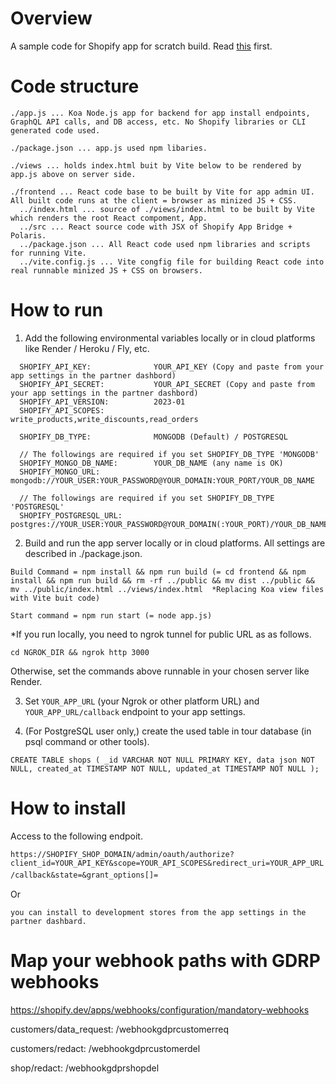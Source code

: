 # Overview
A sample code for Shopify app for scratch build. Read [this](https://shopify.dev/apps/auth/oauth/getting-started) first.


# Code structure

```
./app.js ... Koa Node.js app for backend for app install endpoints, GraphQL API calls, and DB access, etc. No Shopify libraries or CLI generated code used.

./package.json ... app.js used npm libaries.

./views ... holds index.html buit by Vite below to be rendered by app.js above on server side.

./frontend ... React code base to be built by Vite for app admin UI. All built code runs at the client = browser as minized JS + CSS.
  ../index.html ... source of ./views/index.html to be built by Vite which renders the root React compoment, App.
  ../src ... React source code with JSX of Shopify App Bridge + Polaris.
  ../package.json ... All React code used npm libraries and scripts for running Vite.
  ../vite.config.js ... Vite congfig file for building React code into real runnable minized JS + CSS on browsers.
```

# How to run

1. Add the following environmental variables locally or in cloud platforms like Render / Heroku / Fly, etc.

```
  SHOPIFY_API_KEY:              YOUR_API_KEY (Copy and paste from your app settings in the partner dashbord)
  SHOPIFY_API_SECRET:           YOUR_API_SECRET (Copy and paste from your app settings in the partner dashbord)
  SHOPIFY_API_VERSION:          2023-01
  SHOPIFY_API_SCOPES:           write_products,write_discounts,read_orders

  SHOPIFY_DB_TYPE:              MONGODB (Default) / POSTGRESQL

  // The followings are required if you set SHOPIFY_DB_TYPE 'MONGODB'
  SHOPIFY_MONGO_DB_NAME:        YOUR_DB_NAME (any name is OK)
  SHOPIFY_MONGO_URL:            mongodb://YOUR_USER:YOUR_PASSWORD@YOUR_DOMAIN:YOUR_PORT/YOUR_DB_NAME

  // The followings are required if you set SHOPIFY_DB_TYPE 'POSTGRESQL'
  SHOPIFY_POSTGRESQL_URL:       postgres://YOUR_USER:YOUR_PASSWORD@YOUR_DOMAIN(:YOUR_PORT)/YOUR_DB_NAME
```

2. Build and run the app server locally or in cloud platforms. All settings are described in ./package.json.

```
Build Command = npm install && npm run build (= cd frontend && npm install && npm run build && rm -rf ../public && mv dist ../public && mv ../public/index.html ../views/index.html  *Replacing Koa view files with Vite buit code)

Start command = npm run start (= node app.js)
```

*If you run locally, you need to ngrok tunnel for public URL as as follows.

```
cd NGROK_DIR && ngrok http 3000
```

Otherwise, set the commands above runnable in your chosen server like Render.

3. Set `YOUR_APP_URL` (your Ngrok or other platform URL) and `YOUR_APP_URL/callback` endpoint to your app settings.

4. (For PostgreSQL user only,) create the used table in tour database (in psql command or other tools).

```
CREATE TABLE shops ( _id VARCHAR NOT NULL PRIMARY KEY, data json NOT NULL, created_at TIMESTAMP NOT NULL, updated_at TIMESTAMP NOT NULL );
```

# How to install

Access to the following endpoit.

`https://SHOPIFY_SHOP_DOMAIN/admin/oauth/authorize?client_id=YOUR_API_KEY&scope=YOUR_API_SCOPES&redirect_uri=YOUR_APP_URL/callback&state=&grant_options[]=`　

Or 

`you can install to development stores from the app settings in the partner dashbard.`

# Map your webhook paths with GDRP webhooks
https://shopify.dev/apps/webhooks/configuration/mandatory-webhooks

customers/data_request:  /webhookgdprcustomerreq

customers/redact:  /webhookgdprcustomerdel

shop/redact:  /webhookgdprshopdel






